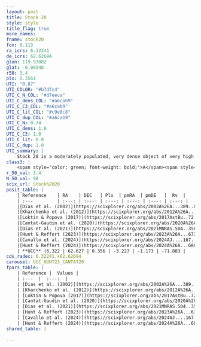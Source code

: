 ```yaml
---
layout: post
title: Stock 20
style: style
title_flag: true
more_names: 
fname: stock20
fov: 0.113
ra_icrs: 6.32241
de_icrs: 62.62694
glon: 119.93082
glat: -0.08948
r50: 3.4
plx: 0.3561
UTI: "0.87"
UTI_COLOR: "#b7dfc4"
UTI_C_N_COL: "#d7eeca"
UTI_C_dens_COL: "#a6cab9"
UTI_C_C3_COL: "#a6cab9"
UTI_C_lit_COL: "#c9e8c8"
UTI_C_dup_COL: "#a6cab9"
UTI_C_N: 0.74
UTI_C_dens: 1.0
UTI_C_C3: 1.0
UTI_C_lit: 0.8
UTI_C_dup: 1.0
UTI_summary: |
    Stock 20 is a moderately populated, very dense object of very high C3 quality. It is well-studied in the literature.
class3: |
    <span style="color: green; font-weight: bold;">A</span><span style="color: green; font-weight: bold;">A</span>
r_50_val: 3.4
N_50_val: 98
scix_url: Stock%2020
posit_table: |
    | Reference    | RA    | DEC   | Plx  | pmRA  | pmDE   |  Rv  |
    | :---         | :---: | :---: | :---: | :---: | :---: | :---: |
    |[Dias et al. (2002)](https://scixplorer.org/abs/2002A%26A...389..871D) | 6.312 | 62.617 | -- | -2.53 | 2.51 | -- |
    |[Kharchenko et al. (2012)](https://scixplorer.org/abs/2012A%26A...543A.156K) | 6.314 | 62.602 | -- | -2.56 | -3.24 | -- |
    |[Loktin & Popova (2017)](https://scixplorer.org/abs/2017AstBu..72..257L) | 6.315 | 62.617 | -- | -2.66 | -3.132 | -- |
    |[Cantat-Gaudin et al. (2020)](https://scixplorer.org/abs/2020A%26A...640A...1C) | 6.318 | 62.624 | 0.342 | -3.237 | -1.124 | -- |
    |[Dias et al. (2021)](https://scixplorer.org/abs/2021MNRAS.504..356D) | 6.309 | 62.615 | 0.345 | -3.235 | -1.129 | -- |
    |[Hunt & Reffert (2023)](https://scixplorer.org/abs/2023A%26A...673A.114H) | 6.311 | 62.626 | 0.353 | -3.194 | -1.157 | -53.804 |
    |[Cavallo et al. (2024)](https://scixplorer.org/abs/2024AJ....167...12C) | 6.446 | 62.704 | 0.354 | -- | -- | -- |
    |[Hunt & Reffert (2024)](https://scixplorer.org/abs/2024A%26A...686A..42H) | 6.311 | 62.626 | 0.353 | -3.194 | -1.157 | -53.804 |
    | **UCC** |6.322 | 62.627 | 0.356 | -3.227 | -1.173 | -71.883 | 
cds_radec: 6.32241,+62.62694
carousel: UCC_HUNT23_CANTAT20
fpars_table: |
    | Reference |  Values |
    | :---  |  :---:  |
    | [Dias et al. (2002)](https://scixplorer.org/abs/2002A%26A...389..871D) | `E(B-V)=0.2, Dist=1100.0, Age=8.337` |
    | [Kharchenko et al. (2012)](https://scixplorer.org/abs/2012A%26A...543A.156K) | `e_bv=0.2, distance=1100, log_age=8.337` |
    | [Loktin & Popova (2017)](https://scixplorer.org/abs/2017AstBu..72..257L) | `E(B-V)=0.276, Dmod=11.66, logt=8.17` |
    | [Cantat-Gaudin et al. (2020)](https://scixplorer.org/abs/2020A%26A...640A...1C) | `AVNN=1.09, DMNN=12.07, AgeNN=7.28` |
    | [Dias et al. (2021)](https://scixplorer.org/abs/2021MNRAS.504..356D) | `Av=1.483, Dist=2566, logage=7.124, [Fe/H]=-0.1` |
    | [Hunt & Reffert (2023)](https://scixplorer.org/abs/2023A%26A...673A.114H) | `AV50=1.119, diffAV50=1.479, MOD50=12.111, logAge50=7.386` |
    | [Cavallo et al. (2024)](https://scixplorer.org/abs/2024AJ....167...12C) | `AV50=1.39, dMod50=11.89, logAge50=7.22, [Fe/H]50=-0.2` |
    | [Hunt & Reffert (2024)](https://scixplorer.org/abs/2024A%26A...686A..42H) | `MassJ=483.945` |
shared_table: |
    
---
```

